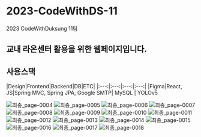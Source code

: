 # 2023-CodeWithDS-11
2023 CodeWithDuksung 11팀
## 교내 라온센터 활용을 위한 웹페이지입니다.
## 사용스택
|Design|Frontend|Backend|DB|ETC|
|:---:|:---:|:---:|:---:|
|Figma|React, JS|Spring MVC, Spring JPA, Google SMTP| MySQL | YOLOv5

![최종_page-0004](https://github.com/2023-CodewithDuksung/2023-CodeWithDS-11/assets/75514808/18ed2dce-ba93-4451-8e8e-a1ecea46f796)
![최종_page-0005](https://github.com/2023-CodewithDuksung/2023-CodeWithDS-11/assets/75514808/75777d5f-36a3-4f29-9da5-a7db4673e4d2)
![최종_page-0006](https://github.com/2023-CodewithDuksung/2023-CodeWithDS-11/assets/75514808/2ab29c84-7425-48df-b4ec-2cd495516352)
![최종_page-0007](https://github.com/2023-CodewithDuksung/2023-CodeWithDS-11/assets/75514808/039178b0-bb91-498f-91c2-86c9e20abe16)
![최종_page-0008](https://github.com/2023-CodewithDuksung/2023-CodeWithDS-11/assets/75514808/3ba93570-edeb-4866-9ab5-a425089c5895)
![최종_page-0009](https://github.com/2023-CodewithDuksung/2023-CodeWithDS-11/assets/75514808/c9561e92-b705-4a3f-b0b2-de8cff8b7319)
![최종_page-0010](https://github.com/2023-CodewithDuksung/2023-CodeWithDS-11/assets/75514808/64d39638-d9c2-4671-9275-8dedb1928bb0)
![최종_page-0011](https://github.com/2023-CodewithDuksung/2023-CodeWithDS-11/assets/75514808/71ca59e8-5631-450b-a255-386ce50d54e5)
![최종_page-0012](https://github.com/2023-CodewithDuksung/2023-CodeWithDS-11/assets/75514808/ae889d6b-1423-4ada-a89d-bce6f8d03e79)
![최종_page-0013](https://github.com/2023-CodewithDuksung/2023-CodeWithDS-11/assets/75514808/7e4965b0-540f-4566-a755-ce95b3db8043)
![최종_page-0014](https://github.com/2023-CodewithDuksung/2023-CodeWithDS-11/assets/75514808/63cac7cd-3c68-4591-98b6-990c8c2b35ef)
![최종_page-0015](https://github.com/2023-CodewithDuksung/2023-CodeWithDS-11/assets/75514808/d5301968-bf0b-487b-af37-bcdbc2e11c90)
![최종_page-0016](https://github.com/2023-CodewithDuksung/2023-CodeWithDS-11/assets/75514808/63e11911-5d8a-428e-b993-f71788e51e8c)
![최종_page-0017](https://github.com/2023-CodewithDuksung/2023-CodeWithDS-11/assets/75514808/34f89104-0d82-48b5-8640-61737e6fd5b9)
![최종_page-0018](https://github.com/2023-CodewithDuksung/2023-CodeWithDS-11/assets/75514808/e6a2a9a0-aa8d-4c2a-b630-88aab6514e28)
